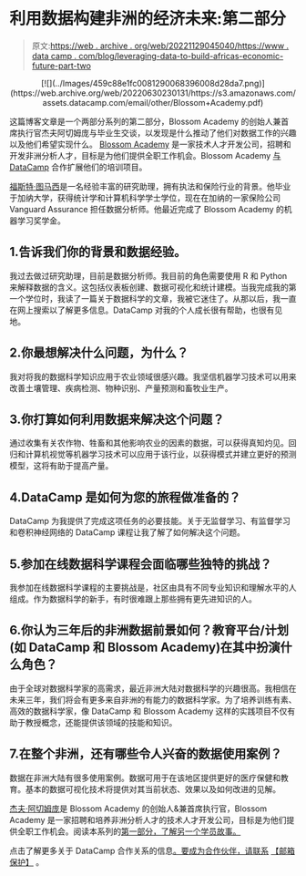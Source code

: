# 利用数据构建非洲的经济未来:第二部分

> 原文:[https://web . archive . org/web/20221129045040/https://www . data camp . com/blog/leveraging-data-to-build-africas-economic-future-part-two](https://web.archive.org/web/20221129045040/https://www.datacamp.com/blog/leveraging-data-to-build-africas-economic-future-part-two)

<center>[![](../Images/459c88e1fc0081290068396008d28da7.png)](https://web.archive.org/web/20220630230131/https://s3.amazonaws.com/assets.datacamp.com/email/other/Blossom+Academy.pdf)</center>

这篇博客文章是一个两部分系列的第二部分，Blossom Academy 的创始人兼首席执行官杰夫阿切姆庞与毕业生交谈，以发现是什么推动了他们对数据工作的兴趣以及他们希望实现什么。 [Blossom Academy](https://web.archive.org/web/20220630230131/https://www.blossomacademy.co/) 是一家技术人才开发公司，招聘和开发非洲分析人才，目标是为他们提供全职工作机会。Blossom Academy [与 DataCamp](https://web.archive.org/web/20220630230131/https://s3.amazonaws.com/assets.datacamp.com/email/other/Blossom+Academy.pdf) 合作扩展他们的培训项目。

[福斯特·图马西](https://web.archive.org/web/20220630230131/https://www.linkedin.com/in/foster-twumasi-365798122/)是一名经验丰富的研究助理，拥有执法和保险行业的背景。他毕业于加纳大学，获得统计学和计算机科学学士学位，现在在加纳的一家保险公司 Vanguard Assurance 担任数据分析师。他最近完成了 Blossom Academy 的机器学习奖学金。

## 1.告诉我们你的背景和数据经验。

我过去做过研究助理，目前是数据分析师。我目前的角色需要使用 R 和 Python 来解释数据的含义。这包括仪表板创建、数据可视化和统计建模。当我完成我的第一个学位时，我读了一篇关于数据科学的文章，我被它迷住了。从那以后，我一直在网上搜索以了解更多信息。DataCamp 对我的个人成长很有帮助，也很有见地。

## 2.你最想解决什么问题，为什么？

我对将我的数据科学知识应用于农业领域很感兴趣。我坚信机器学习技术可以用来改善土壤管理、疾病检测、物种识别、产量预测和畜牧业生产。

## 3.你打算如何利用数据来解决这个问题？

通过收集有关农作物、牲畜和其他影响农业的因素的数据，可以获得真知灼见。回归和计算机视觉等机器学习技术可以应用于该行业，以获得模式并建立更好的预测模型，这将有助于提高产量。

## 4.DataCamp 是如何为您的旅程做准备的？

DataCamp 为我提供了完成这项任务的必要技能。关于无监督学习、有监督学习和卷积神经网络的 DataCamp 课程让我了解了如何解决这个问题。

## 5.参加在线数据科学课程会面临哪些独特的挑战？

我参加在线数据科学课程的主要挑战是，社区由具有不同专业知识和理解水平的人组成。作为数据科学的新手，有时很难跟上那些拥有更先进知识的人。

## 6.你认为三年后的非洲数据前景如何？教育平台/计划(如 DataCamp 和 Blossom Academy)在其中扮演什么角色？

由于全球对数据科学家的高需求，最近非洲大陆对数据科学的兴趣很高。我相信在未来三年，我们将会有更多来自非洲的有能力的数据科学家。为了培养训练有素、高效的数据科学家，像 DataCamp 和 Blossom Academy 这样的实践项目不仅有助于教授概念，还能提供该领域的技能和知识。

## 7.在整个非洲，还有哪些令人兴奋的数据使用案例？

数据在非洲大陆有很多使用案例。数据可用于在该地区提供更好的医疗保健和教育。基本的数据可视化技术将提供对其当前状态、效果以及如何改进的见解。

[杰夫·阿切姆庞](https://web.archive.org/web/20220630230131/https://www.linkedin.com/in/jephthahacheampong/)是 Blossom Academy 的创始人&兼首席执行官，Blossom Academy 是一家招聘和培养非洲分析人才的技术人才开发公司，目标是为他们提供全职工作机会。阅读本系列的[第一部分，了解另一个学员故事。](https://web.archive.org/web/20220630230131/https://www.datacamp.com/community/blog/blossom-academy-q-a-part-1)

点击了解更多关于 DataCamp 合作关系的信息[。要成为合作伙伴，请联系](https://web.archive.org/web/20220630230131/https://www.datacamp.com/community/blog/free-datacamp-subscriptions) [【邮箱保护】](/web/20220630230131/https://www.datacamp.com/cdn-cgi/l/email-protection#67000e11020610061e270306130604060a174904080a) 。
